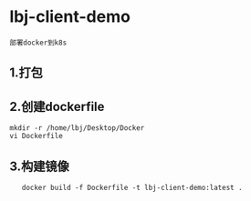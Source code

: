 # lbj-client-demo

    部署docker到k8s
    
## 1.打包
## 2.创建dockerfile
    
    mkdir -r /home/lbj/Desktop/Docker
    vi Dockerfile
    
## 3.构建镜像 
       
       docker build -f Dockerfile -t lbj-client-demo:latest .
